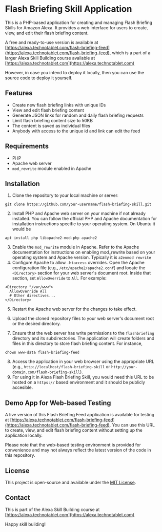 # Flash Briefing Skill Application

This is a PHP-based application for creating and managing Flash Briefing Skills for Amazon Alexa. It provides a web interface for users to create, view, and edit their flash briefing content.

A free and ready-to-use version is available at [https://alexa.technotablet.com/flash-briefing-feed](https://alexa.technotablet.com/flash-briefing-feed), which is a part of a larger Alexa Skill Building course available at [https://alexa.technotablet.com](https://alexa.technotablet.com)

However, in case you intend to deploy it locally, then you can use the source code to deploy it yourself.

## Features

- Create new flash briefing links with unique IDs
- View and edit flash briefing content
- Generate JSON links for random and daily flash briefing requests
- Limit flash briefing content size to 50KB
- The content is saved as individual files
- Anybody with access to the unique id and link can edit the feed

## Requirements

- PHP 
- Apache web server
- `mod_rewrite` module enabled in Apache

## Installation

1. Clone the repository to your local machine or server:
```
git clone https://github.com/your-username/flash-briefing-skill.git
```
2. Install PHP and Apache web server on your machine if not already installed. You can follow the official PHP and Apache documentation for installation instructions specific to your operating system. On Ubuntu it would be
```
apt install php libapache2-mod-php apache2
```
3. Enable the `mod_rewrite` module in Apache. Refer to the Apache documentation for instructions on enabling mod_rewrite based on your operating system and Apache version. Typically it is `a2enmod rewrite`
4. Configure Apache to allow `.htaccess` overrides. Open the Apache configuration file (e.g., `/etc/apache2/apache2.conf`) and locate the `<Directory>` section for your web server's document root. Inside that section, set `AllowOverride` to `All`. For example:
```
<Directory "/var/www">
  AllowOverride All
  # Other directives...
</Directory>
```
5. Restart the Apache web server for the changes to take effect.

6. Upload the cloned repository files to your web server's document root or the desired directory.

7. Ensure that the web server has write permissions to the `flashbriefing` directory and its subdirectories. The application will create folders and files in this directory to store flash briefing content. For instance,
```
chown www-data flash-briefing-feed
```
8. Access the application in your web browser using the appropriate URL (e.g., `http://localhost/flash-briefing-skill` or `http://your-domain.com/flash-briefing-skill`).
9. For using it in Alexa Flash Briefing Skill, you would need this URL to be hosted on a `https://` based environment and it should be publicly accesible.

## Demo App for Web-based Testing

A live version of this Flash Briefing Feed application is available for testing at [https://alexa.technotablet.com/flash-briefing-feed](https://alexa.technotablet.com/flash-briefing-feed). You can use this URL to create, view, and edit flash briefing content without setting up the application locally.

Please note that the web-based testing environment is provided for convenience and may not always reflect the latest version of the code in this repository.

## License

This project is open-source and available under the [MIT License](LICENSE).

## Contact

This is part of the Alexa Skill Building course at [https://alexa.technotablet.com](https://alexa.technotablet.com)

Happy skill building!
